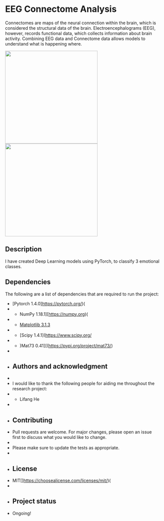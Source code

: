 # EEG Connectome Analysis

Connectomes are maps of the neural connection within the brain, which is considered the structural data of the brain. Electroencephalograms (EEG), however, records functional data, which collects information about brain activity. Combining EEG data and Connectome data allows models to understand what is happening where.

<img src="https://upload.wikimedia.org/wikipedia/commons/c/cd/The_Human_Connectome.png" height="300"><img src="https://upload.wikimedia.org/wikipedia/commons/thumb/2/26/Spike-waves.png/280px-Spike-waves.png" height="300">

## Description

I have created Deep Learning models using PyTorch, to classify 3 emotional classes.

## Dependencies

The following are a list of dependencies that are required to run the project:
* [Pytorch 1.4.0]https://pytorch.org/)(
* * NumPy 1.18.1][https://numpy.org)(
* * [Matplotlib 3.1.3](https://matplotlib.org/)
* * [Scipy 1.4.1](https://www.scipy.org/
* * )Mat73 0.41][(https://pypi.org/project/mat73/)
*
* ## Authors and acknowledgment
*
* I would like to thank the following people for aiding me throughout the research project:
* * Lifang He
*
* ## Contributing
* Pull requests are welcome. For major changes, please open an issue first to discuss what you would like to change.
*
* Please make sure to update the tests as appropriate.
*
* ## License
* MIT[]https://choosealicense.com/licenses/mit/)(
*
* ## Project status
* Ongoing!
